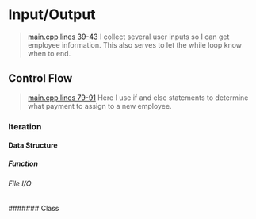 # Input/Output
> [main.cpp lines 39-43](/main.cpp#L10)
> I collect several user inputs so I can get employee information. This also serves to let the while loop know when to end.
## Control Flow
> [main.cpp lines 79-91](/main.cpp#L79)
> Here I use if and else statements to determine what payment to assign to a new employee. 
### Iteration
> 
#### Data Structure

##### Function

###### File I/O

####### Class
